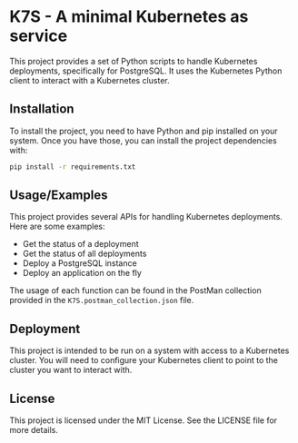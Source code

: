 # K7S - A minimal Kubernetes as service

This project provides a set of Python scripts to handle Kubernetes deployments, specifically for PostgreSQL. It uses the Kubernetes Python client to interact with a Kubernetes cluster.

## Installation

To install the project, you need to have Python and pip installed on your system. Once you have those, you can install the project dependencies with:

```bash
pip install -r requirements.txt
```

## Usage/Examples

This project provides several APIs for handling Kubernetes deployments. Here are some examples:
- Get the status of a deployment
- Get the status of all deployments
- Deploy a PostgreSQL instance
- Deploy an application on the fly

The usage of each function can be found in the PostMan collection provided in the `K7S.postman_collection.json` file.

## Deployment

This project is intended to be run on a system with access to a Kubernetes cluster. You will need to configure your Kubernetes client to point to the cluster you want to interact with.

## License

This project is licensed under the MIT License. See the LICENSE file for more details.
